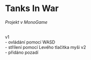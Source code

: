 <h1>Tanks In War</h1>
<h6>Projekt v MonoGame</h6>
v1<br>
  - ovládání pomocí WASD<br>
  - střílení pomocí Levého tlačítka myši
v2<br>
  - přidáno pozadí
